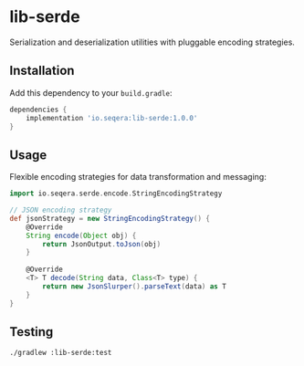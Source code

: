 # lib-serde

Serialization and deserialization utilities with pluggable encoding strategies.

## Installation

Add this dependency to your `build.gradle`:

```gradle
dependencies {
    implementation 'io.seqera:lib-serde:1.0.0'
}
```

## Usage

Flexible encoding strategies for data transformation and messaging:

```groovy
import io.seqera.serde.encode.StringEncodingStrategy

// JSON encoding strategy
def jsonStrategy = new StringEncodingStrategy() {
    @Override
    String encode(Object obj) {
        return JsonOutput.toJson(obj)
    }
    
    @Override
    <T> T decode(String data, Class<T> type) {
        return new JsonSlurper().parseText(data) as T
    }
}

```

## Testing

```bash
./gradlew :lib-serde:test
```
